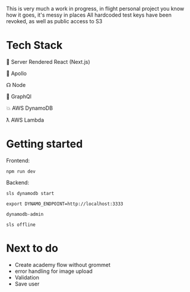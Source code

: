 This is very much a work in progress, in flight personal project you know how it goes, it's messy in places
All hardcoded test keys have been revoked, as well as public access to S3

# Tech Stack

🚀 Server Rendered React (Next.js)

🥊 Apollo

☊ Node 

🦄 GraphQl

💥 AWS DynamoDB

ƛ AWS Lambda

# Getting started

Frontend:

`npm run dev`

Backend:

`sls dynamodb start`

`export DYNAMO_ENDPOINT=http://localhost:3333`

 `dynamodb-admin`

 `sls offline`


# Next to do

* Create academy flow without grommet
* error handling for image upload
* Validation
* Save user



